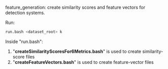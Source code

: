 feature_generation: create similarity scores and feature vectors for detection systems.

Run:
```bash
run.bash <dataset_root> k
```
Inside "run.bash":
1. "**createSimilarityScoresFor6Metrics.bash**" is used to create similarity-score files
2. "**createFeatureVectors.bash**" is used to create feature-vector files

